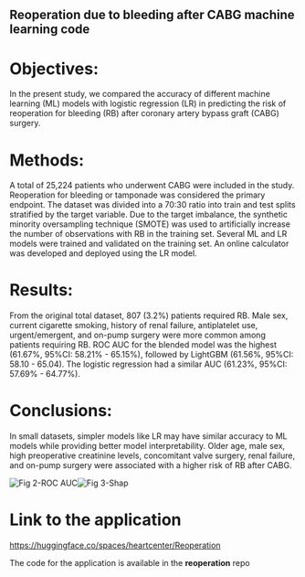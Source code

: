 ## Reoperation due to bleeding after CABG machine learning code


# Objectives: 
In the present study, we compared the accuracy of different machine learning (ML)
models with logistic regression (LR) in predicting the risk of reoperation for bleeding (RB) after 
coronary artery bypass graft (CABG) surgery. 

# Methods: 
A total of 25,224 patients who underwent CABG were included in the study. Reoperation 
for bleeding or tamponade was considered the primary endpoint. The dataset was divided into a 
70:30 ratio into train and test splits stratified by the target variable. Due to the target imbalance, 
the synthetic minority oversampling technique (SMOTE) was used to artificially increase the 
number of observations with RB in the training set. Several ML and LR models were trained and 
validated on the training set. An online calculator was developed and deployed using the LR model.

# Results: 
From the original total dataset, 807 (3.2%) patients required RB. Male sex, current cigarette 
smoking, history of renal failure, antiplatelet use, urgent/emergent, and on-pump surgery were 
more common among patients requiring RB. ROC AUC for the blended model was the highest 
(61.67%, 95%CI: 58.21% - 65.15%), followed by LightGBM (61.56%, 95%CI: 58.10 - 65.04). The 
logistic regression had a similar AUC (61.23%, 95%CI: 57.69% - 64.77%). 

# Conclusions: 
In small datasets, simpler models like LR may have similar accuracy to ML models 
while providing better model interpretability. Older age, male sex, high preoperative creatinine 
levels, concomitant valve surgery, renal failure, and on-pump surgery were associated with a higher 
risk of RB after CABG.



![Fig 2-ROC AUC](https://github.com/Sepehr-76/Reoperation-due-to-bleeding-after-CABG-machine-learning-code/assets/136221815/8a23a549-e605-4ffc-818f-7dc819379445)![Fig 3-Shap](https://github.com/Sepehr-76/Reoperation-due-to-bleeding-after-CABG-machine-learning-code/assets/136221815/f0731afe-6772-465c-a0c2-e1251ea3d832)

# Link to the application
https://huggingface.co/spaces/heartcenter/Reoperation

The code for the application is available in the **reoperation** repo
